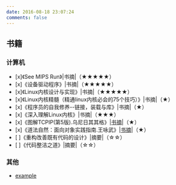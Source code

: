 ```yaml
---
date: 2016-08-18 23:07:24
comments: false
---
```



## 书籍

### 计算机
- [x]《See MIPS Run》|书摘|（★★★★★）
- [x]《设备驱动程序》|书摘|（★★★★★）
- [x]《Linux内核设计与实现》|书摘|（★★★★★）
- [x]《Linux内核精髓（精通linux内核必会的75个技巧）》|书摘|（★）
- [x]《程序员的自我修养--链接，装载与库》|书摘|（★）
- [x]《深入理解Linux内核》|书摘|（★★★）
- [x]《图解TCPIP(第5版).乌尼日其其格》|[书摘](diagram_tcp_ip_5)|（★）
- [x]《道法自然：面向对象实践指南.王咏武》|[书摘](the_guide_object-oriented_practice)|（★）
- [ ]《重构改善既有代码的设计》|摘要|（☆☆）
- [ ]《代码整洁之道》|摘要|（☆☆）


### 其他
* [example](example)
